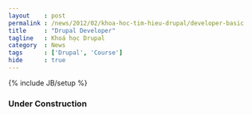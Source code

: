```yaml
---
layout    : post
permalink : /news/2012/02/khoa-hoc-tim-hieu-drupal/developer-basic
title     : "Drupal Developer"
tagline   : Khoá học Drupal
category  : News
tags      : ['Drupal', 'Course']
hide      : true
---
```

{% include JB/setup %}

### Under Construction
